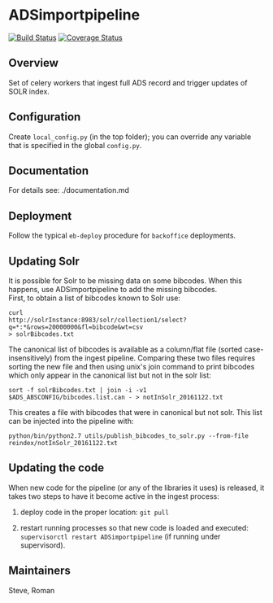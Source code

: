 # ADSimportpipeline

[![Build Status](https://travis-ci.org/adsabs/ADSimportpipeline.svg?branch=master)](https://travis-ci.org/adsabs/ADSimportpipeline)
[![Coverage Status](https://coveralls.io/repos/adsabs/ADSimportpipeline/badge.svg?branch=master)](https://coveralls.io/r/adsabs/ADSimportpipeline)

## Overview

Set of celery workers that ingest full ADS record and trigger updates of SOLR index.


## Configuration

Create `local_config.py` (in the top folder); you can override any variable that is specified in
the global `config.py`.

## Documentation

For details see: ./documentation.md


## Deployment

Follow the typical `eb-deploy` procedure for `backoffice` deployments.  



## Updating Solr
It is possible for Solr to be missing data on some bibcodes.  When
this happens, use ADSimportpipeline to add the missing bibcodes.  
First, to obtain a list of bibcodes known to Solr use:
```
curl 
http://solrInstance:8983/solr/collection1/select?q=*:*&rows=20000000&fl=bibcode&wt=csv
> solrBibcodes.txt
```

The canonical list of bibcodes is available as a column/flat file (sorted case-insensitively)
from the ingest pipeline.  Comparing these two files requires sorting the new file
and then using unix's join command to print bibcodes which only appear in the canonical list
but not in the solr list:

```
sort -f solrBibcodes.txt | join -i -v1 $ADS_ABSCONFIG/bibcodes.list.can - > notInSolr_20161122.txt
```

This creates a file with bibcodes that were in canonical but not
solr.  This list can be injected into the pipeline with:
```
python/bin/python2.7 utils/publish_bibcodes_to_solr.py --from-file reindex/notInSolr_20161122.txt
```

## Updating the code

When new code for the pipeline (or any of the libraries it uses) is released, it takes two steps
to have it become active in the ingest process:

1. deploy code in the proper location: `git pull`

1. restart running processes so that new code is loaded and executed: `supervisorctl restart ADSimportpipeline`
(if running under supervisord).


## Maintainers

Steve, Roman
